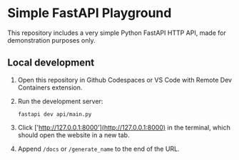 # Simple FastAPI Playground

This repository includes a very simple Python FastAPI HTTP API, made for demonstration purposes only.

## Local development

1. Open this repository in Github Codespaces or VS Code with Remote Dev Containers extension.

2. Run the development server:

    ```shell
    fastapi dev api/main.py
    ```

3. Click ['http://127.0.0.1:8000'](http://127.0.0.1:8000) in the terminal, which should open the website in a new tab.
4. Append `/docs` or `/generate_name` to the end of the URL.
